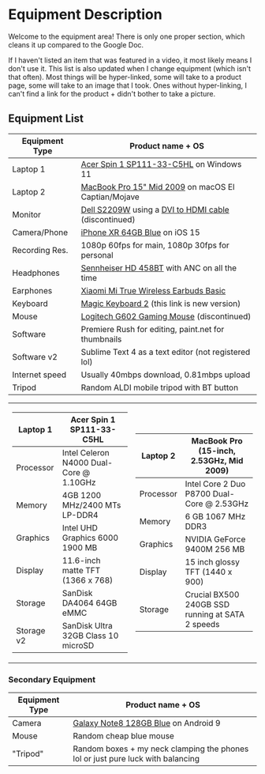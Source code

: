 # Equipment Description
Welcome to the equipment area! There is only one proper section, which cleans it up compared to the Google Doc.

If I haven't listed an item that was featured in a video, it most likely means I don't use it. This list is also updated when I change equipment (which isn't that often).
Most things will be hyper-linked, some will take to a product page, some will take to an image that I took. Ones without hyper-linking, I can't find a link for the product + didn't bother to take a picture.
## Equipment List
| Equipment Type | Product name + OS |
| -------------- | ----------------- |
| Laptop 1       | [Acer Spin 1 SP111-33-C5HL](https://www.officeworks.com.au/shop/officeworks/p/acer-spin-1-2-in-1-11-6-celeron-4-64-gb-acsp1115hl) on Windows 11 |
| Laptop 2  | [MacBook Pro 15" Mid 2009](https://everymac.com/systems/apple/macbook_pro/specs/macbook-pro-core-2-duo-2.53-aluminum-15-mid-2009-sd-unibody-specs.html) on macOS El Captian/Mojave
| Monitor        | [Dell S2209W](https://cdn.discordapp.com/attachments/758462175362285599/880000280043851806/image0.jpg) using a [DVI to HDMI cable](https://www.jbhifi.com.au/products/xcd-essentials-hdmi-to-dvi-adapter-cable-1m) (discontinued)
| Camera/Phone   | [iPhone XR 64GB Blue](https://www.apple.com/au/shop/buy-iphone/iphone-xr/6.1-inch-display-64gb-blue) on iOS 15 |
| Recording Res. | 1080p 60fps for main, 1080p 30fps for personal |
| Headphones | [Sennheiser HD 458BT](https://www.jbhifi.com.au/products/sennheiser-hd-458bt-over-ear-wireless-noise-cancelling-headphones-black-red) with ANC on all the time
| Earphones | [Xiaomi Mi True Wireless Earbuds Basic](https://www.catch.com.au/product/xiaomi-mi-true-basic-wireless-earbuds-black-5759320/) |
| Keyboard | [Magic Keyboard 2](https://www.apple.com/au/shop/product/MK2A3ZA/A/magic-keyboard-us-english?fnode=72e1023a000375d0562a8b808cb415b298f41ff14a00824673034916b3bdc3a03223ff5ce87e0aeb786d0b0ce7b9ededf41a4513591488f59af7ae93ba7fcc252c1f115c611082f1257b0f95ba88377cb11f3526897ca6fe7b959f4c0f5222c508f1dc2cae5133d1653b516b9661c4de) (this link is new version)|
| Mouse | [Logitech G602 Gaming Mouse](https://www.amazon.com.au/Logitech-Wireless-Gaming-Mouse-G602/dp/B00E4MQODC) (discontinued) |
| Software | Premiere Rush for editing, paint.net for thumbnails |
| Software v2| Sublime Text 4 as a text editor (not registered lol) |
| Internet speed | Usually 40mbps download, 0.81mbps upload |
| Tripod | Random ALDI mobile tripod with BT button |

<table>
<tr><td>
  
| Laptop 1 | Acer Spin 1 SP111-33-C5HL |
| -------- | ------------------------- |
| Processor | Intel Celeron N4000 Dual-Core @ 1.10GHz |
| Memory | 4GB 1200 MHz/2400 MTs LP-DDR4 |
| Graphics | Intel UHD Graphics 6000 1900 MB |
| Display | 11.6-inch matte TFT (1366 x 768) |
| Storage | SanDisk DA4064 64GB eMMC |
| Storage v2 | SanDisk Ultra 32GB Class 10 microSD |
  
</td><td>
  
| Laptop 2 | MacBook Pro (15-inch, 2.53GHz, Mid 2009) |
| -------- | ---------------------------------------- |
| Processor | Intel Core 2 Duo P8700 Dual-Core @ 2.53GHz |
| Memory | 6 GB 1067 MHz DDR3 |
| Graphics | NVIDIA GeForce 9400M 256 MB |
| Display | 15 inch glossy TFT (1440 x 900) |
| Storage | Crucial BX500 240GB SSD running at SATA 2 speeds |
</td></tr></table>
  
### Secondary Equipment
| Equipment Type | Product name + OS |
| ----------- | ----------- |
| Camera | [Galaxy Note8 128GB Blue](https://www.amazon.com.au/Samsung-Galaxy-Note8-N9500-128GB/dp/B0761KDV1J) on Android 9 |
| Mouse | Random cheap blue mouse |
| "Tripod" | Random boxes + my neck clamping the phones lol or just pure luck with balancing |
